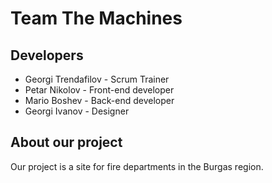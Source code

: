 # Team The Machines
## Developers
- Georgi Trendafilov - Scrum Trainer
- Petar Nikolov - Front-end developer
- Mario Boshev - Back-end developer
- Georgi Ivanov - Designer
## About our project
 Our project is a site for fire departments in the Burgas region.